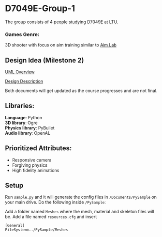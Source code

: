 # D7049E-Group-1
The group consists of 4 people studying D7049E at LTU.

### Games Genre:
3D shooter with focus on aim training similar to [Aim Lab](https://aimlab.gg/)

## Design Idea (Milestone 2)

[UML Overview](https://drive.google.com/file/d/1ZiK6dv3DAgfk3j_JF3WzqF3ae29eIMVa/view?usp=sharing)

[Design Description](https://docs.google.com/document/d/10KdjgH7jCUT3FOrPdMxzWrG1XPnNNLA3hUT4Ol3CqTc/edit?usp=sharing)

Both documents will get updated as the course progresses and are not final.

## Libraries:
**Language**: Python <br />
**3D library**: Ogre <br />
**Physics library**: PyBullet <br />
**Audio library**: OpenAL <br />

## Prioritized Attributes:
* Responsive camera <br />
* Forgiving physics <br />
* High fidelity animations

## Setup

Run `sample.py` and it will generate the config files in `/Documents/PySample` on your main drive. Do the following inside `/PySample`: 

Add a folder named `Meshes` where the mesh, material and skeleton files will be. Add a file named `resources.cfg` and insert
```
[General] 
FileSystem=../PySample/Meshes
```